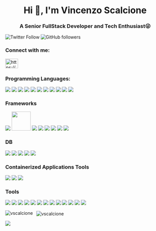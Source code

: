 <h1 align="center">Hi 👋, I'm Vincenzo Scalcione</h1>
<h3 align="center">A Senior FullStack Developer and Tech Enthusiast😜</h3>

![Twitter Follow](https://img.shields.io/twitter/follow/vscalcione?label=VincenzoScalci1&logo=twitter&style=for-the-badge)
![GitHub followers](https://img.shields.io/github/followers/vscalcione?logo=GitHub&style=for-the-badge)
<br />

<h3>Connect with me:</h3>
<p>
<a href="https://www.linkedin.com/in/vincenzo-scalcione-21b055159/" target="blank"><img align="center" src="https://raw.githubusercontent.com/rahuldkjain/github-profile-readme-generator/master/src/images/icons/Social/linked-in-alt.svg" alt="https://www.linkedin.com/in/francesco-pandolfi-dev/" height="30" width="40" /></a>
</p>

### Programming Languages:
<p align="left">
  <img src="https://img.icons8.com/color/60/000000/java-coffee-cup-logo.png"/>
  <img src="https://img.icons8.com/color/60/000000/python.png"/>
  <img src="https://img.icons8.com/plasticine/60/000000/bash.png"/>
  <img src="https://img.icons8.com/color/60/000000/c-programming.png"/>
  <img src="https://img.icons8.com/color/60/000000/c-plus-plus-logo.png"/>
  <img src="https://img.icons8.com/officel/60/000000/php-logo.png"/>
  <img src="https://img.icons8.com/color/60/000000/javascript.png"/>
  <img src="https://img.icons8.com/color/60/000000/nodejs.png"/>
  <img src="https://img.icons8.com/color/60/000000/typescript.png"/>
  <img src="https://img.icons8.com/color/48//000000/dart.png"/>
  <img src="https://img.icons8.com/color/60/000000/golang.png"/>
</p>

### Frameworks
<p align="left">
  <img src="https://img.icons8.com/color/60/000000/spring-logo.png"/>
  <img src="https://user-images.githubusercontent.com/25181517/183891303-41f257f8-6b3d-487c-aa56-c497b880d0fb.png" width="60" />
  <img src="https://img.icons8.com/officel/60/000000/react.png"/>
  <img src="https://img.icons8.com/color/60/000000/angularjs.png" />
  <img src="https://img.icons8.com/color/60/000000/vue-js.png"/>
  <img src="https://img.icons8.com/color/48/000000/flutter.png"/>
  <img src="https://img.icons8.com/ios/60/000000/laravel.png"/>
  <img src="https://img.icons8.com/color/60/null/django.png"/>
</p>
  
### DB
<p align="left">
    <img src="https://img.icons8.com/officel/60/000000/sql.png"/>
    <img src="https://img.icons8.com/color/60/000000/postgreesql.png"/>
    <img src="https://img.icons8.com/color/60/000000/mongodb.png"/>
    <img src="https://avatars.githubusercontent.com/u/201120?s=60&v=4"/>
    <img src="https://img.icons8.com/plasticine/60/null/oracle-pl-sql--v3.png"/>
</p>
  
### Containerized Applications Tools
<p align="left">
  <img src="https://img.icons8.com/color/60/000000/docker.png"/>
  <img src="https://avatars.githubusercontent.com/u/13629408?s=60&v=4"/>
  <img src="https://avatars.githubusercontent.com/u/792337?s=60&v=4"/>
</p>

### Tools
<p align="left">
  <img src="https://img.icons8.com/color/60/000000/git.png"/>
  <img src="https://img.icons8.com/color/60/000000/linux.png"/>
  <img src="https://img.icons8.com/color/60/000000/ubuntu--v1.png"/>
  <img src="https://img.icons8.com/color/60/000000/centos.png"/>
  <img src="https://img.icons8.com/color/60/000000/debian.png"/>
  <img src="https://img.icons8.com/color/60/000000/red-hat.png"/>
  <img src="https://img.icons8.com/color/60/null/hadoop-distributed-file-system.png"/>
  <img src="https://avatars.githubusercontent.com/u/6764390?s=60&v=4" />
  <img src="https://img.icons8.com/color/60/null/tomcat.png"/>
  <img src="https://avatars.githubusercontent.com/u/1744809?s=60&v=4" />
  <img src="https://avatars.githubusercontent.com/u/7658037?s=60&v=4" />
  <img src="https://avatars.githubusercontent.com/u/168166?s=60&v=4" />
  <img src="https://img.icons8.com/external-tal-revivo-shadow-tal-revivo/60/null/external-bitbucket-is-a-web-based-version-control-repository-hosting-service-logo-shadow-tal-revivo.png"/>
</p>

<p>
  <img align="left" src="https://github-readme-stats-beryl.vercel.app/api/top-langs/?username=vscalcione&layout=compact&hide=html&langs_count=10&theme=tokyonight" alt="vscalcione" />
</p>
<p>&nbsp;
  <img align="center" src="https://github-readme-stats-beryl.vercel.app/api?username=vscalcione&show_icons=true&theme=tokyonight" alt="vscalcione" />
</p>
<p>
<img src="https://github-profile-trophy.vercel.app/?username=vscalcione&theme=gitdimmed" />
</p>


